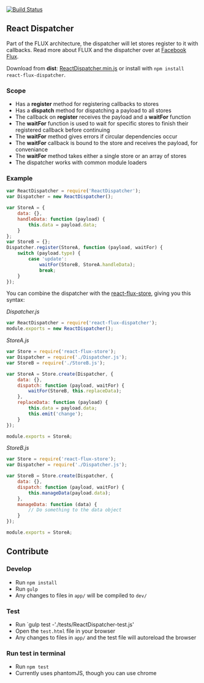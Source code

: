 [![Build Status](https://travis-ci.org/christianalfoni/react-flux-dispatcher.svg?branch=master)](https://travis-ci.org/christianalfoni/react-flux-dispatcher)

## React Dispatcher

Part of the FLUX architecture, the dispatcher will let stores register to it with
callbacks. Read more about FLUX and the dispatcher over at [Facebook Flux](http://facebook.github.io/flux/).

Download from **dist**: [ReactDispatcher.min.js](https://rawgithub.com/christianalfoni/react-flux-dispatcher/master/dist/ReactDispatcher.min.js) or install with `npm install react-flux-dispatcher`.

### Scope
- Has a **register** method for registering callbacks to stores
- Has a **dispatch** method for dispatching a payload to all stores
- The callback on **register** receives the payload and a **waitFor** function
- The **waitFor** function is used to wait for specific stores to finish their registered callback before continuing
- The **waitFor** method gives errors if circular dependencies occur
- The **waitFor** callback is bound to the store and receives the payload, for conveniance
- The **waitFor** method takes either a single store or an array of stores
- The dispatcher works with common module loaders

### Example
```javascript
var ReactDispatcher = require('ReactDispatcher');
var Dispatcher = new ReactDispatcher();

var StoreA = {
	data: {},
	handleData: function (payload) {
		this.data = payload.data;
	}
};
var StoreB = {};
Dispatcher.register(StoreA, function (payload, waitFor) {
	switch (payload.type) {
		case 'update':
			waitFor(StoreB, StoreA.handleData);
			break;
	}
});
```
You can combine the dispatcher with the [react-flux-store](https://github.com/christianalfoni/react-flux-store), giving you this syntax:

*Dispatcher.js*
```javascript
var ReactDispatcher = require('react-flux-dispatcher');
module.exports = new ReactDispatcher();
```
*StoreA.js*
```javascript
var Store = require('react-flux-store');
var Dispatcher = require('./Dispatcher.js');
var StoreB = require('./StoreB.js');

var StoreA = Store.create(Dispatcher, {
	data: {},
	dispatch: function (payload, waitFor) {
		waitFor(StoreB, this.replaceData);
	},
	replaceData: function (payload) {
		this.data = payload.data;
		this.emit('change');
	}
});

module.exports = StoreA;
```
*StoreB.js*
```javascript
var Store = require('react-flux-store');
var Dispatcher = require('./Dispatcher.js');

var StoreB = Store.create(Dispatcher, {
	data: {},
	dispatch: function (payload, waitFor) {
		this.manageData(payload.data);
	},
	manageData: function (data) {
		// Do something to the data object
	}
});

module.exports = StoreA;
```

## Contribute

### Develop
* Run `npm install`
* Run `gulp`
* Any changes to files in `app/` will be compiled to `dev/`

### Test
* Run `gulp test -'./tests/ReactDispatcher-test.js'
* Open the `test.html` file in your browser
* Any changes to files in `app/` and the test file will autoreload the browser

### Run test in terminal
* Run `npm test`
* Currently uses phantomJS, though you can use chrome
